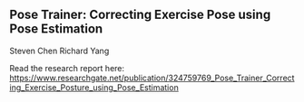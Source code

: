 ## Pose Trainer: Correcting Exercise Pose using Pose Estimation

Steven Chen
Richard Yang

Read the research report here: https://www.researchgate.net/publication/324759769_Pose_Trainer_Correcting_Exercise_Posture_using_Pose_Estimation

